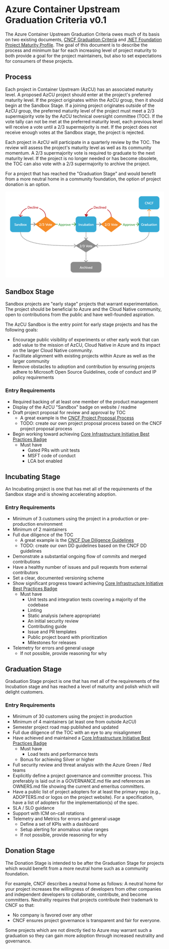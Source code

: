 # Azure Container Upstream Graduation Criteria v0.1
The Azure Container Upstream Graduation Criteria owes much of its basis on two existing documents,
[CNCF Graduation Criteria](https://github.com/cncf/toc/blob/fc161c13a86ba022277a906a10ff51a568406f7c/process/graduation_criteria.adoc) 
and [.NET Foundation Project Maturity Profile](https://github.com/dotnet-foundation/project-maturity-model/blob/65fdfa43d7e68845bd65638c378cf834d7158b90/maturity-profiles.md). The goal of this document is to describe the process and 
minimum bar for each increasing level of project maturity to both provide a
goal for the project maintainers, but also to set expectations for consumers of these
projects.

## Process

Each project in Container Upstream (AzCU) has an associated maturity level. A proposed AzCU project 
should enter at the project's preferred maturity level. If the project originates within the AzCU 
group, then it should begin at the Sandbox Stage. If a joining project originates outside of the 
AzCU group, the preferred maturity level of the project must meet a 2/3 supermajority vote by the 
AzCU technical oversight committee (TOC). If the vote tally can not be met at the preferred 
maturity level, each previous level will receive a vote until a 2/3 supermajority is met. If the 
project does not receive enough votes at the Sandbox stage, the project is rejected.

Each project in AzCU will participate in a quarterly review by the TOC. The review will assess the 
project's maturity level as well as its community momentum. A 2/3 supermajority vote is required to 
graduate to the next maturity level. If the project is no longer needed or has become obsolete, the 
TOC can also vote with a 2/3 supermajority to archive the project.

For a project that has reached the "Graduation Stage" and would benefit from a more neutral home in 
a community foundation, the option of project donation is an option.

![AzCU Maturity Process](../images/maturity-diagram.png)

## Sandbox Stage
Sandbox projects are "early stage" projects that warrant experimentation. The project should be 
beneficial to Azure and the Cloud Native community, open to contributions from the public and have 
well-founded aspiration.

The AzCU Sandbox is the entry point for early stage projects and has the following goals:
- Encourage public visibility of experiments or other early work that can add value to the mission 
  of AzCU, Cloud Native in Azure and its impact on the larger Cloud Native community.
- Facilitate alignment with existing projects within Azure as well as the larger community
- Remove obstacles to adoption and contribution by ensuring projects adhere to Microsoft Open Source
  Guidelines, code of conduct and IP policy requirements
  
### Entry Requirements
- Required backing of at least one member of the product management
- Display of the AzCU "Sandbox" badge on website / readme
- Draft project proposal for review and approval by TOC
  - A great example is the [CNCF Project Proposal Process](https://github.com/cncf/toc/blob/fc161c13a86ba022277a906a10ff51a568406f7c/process/project_proposals.adoc)
  - TODO: create our own project proposal process based on the CNCF project proposal process
- Begin working toward achieving [Core Infrastructure Initiative Best Practices Badge](https://bestpractices.coreinfrastructure.org/)
  - Must have 
    - Gated PRs with unit tests
    - MSFT code of conduct
    - LCA bot enabled

## Incubating Stage
An Incubating project is one that has met all of the requirements of the Sandbox stage and is 
showing accelerating adoption.

### Entry Requirements
- Minimum of 3 customers using the project in a production or pre-production environment
- Minimum of 2 maintainers
- Full due diligence of the TOC
  - A great example is the [CNCF Due Diligence Guidelines](https://github.com/cncf/toc/blob/fc161c13a86ba022277a906a10ff51a568406f7c/process/due-diligence-guidelines.md)
  - TODO: create our own DD guidelines based on the CNCF DD guidelines
- Demonstrate a substantial ongoing flow of commits and merged contributions
- Have a healthy number of issues and pull requests from external contributors
- Set a clear, documented versioning scheme
- Show significant progress toward achieving [Core Infrastructure Initiative Best Practices Badge](https://bestpractices.coreinfrastructure.org/)
  - Must have 
    - Unit tests and integration tests covering a majority of the codebase
    - Linting
    - Static analysis (where appropriate)
    - An initial security review
    - Contributing guide
    - Issue and PR templates
    - Public project board with prioritization
    - Milestones for releases
- Telemetry for errors and general usage
  - If not possible, provide reasoning for why

## Graduation Stage
Graduation Stage project is one that has met all of the requirements of the Incubation stage and has
reached a level of maturity and polish which will delight customers.

### Entry Requirements
- Minimum of 30 customers using the project in production
- Minimum of 4 maintainers (at least one from outside AzCU)
- Semester project road map published and updated
- Full due diligence of the TOC with an eye to any misalignment
- Have achieved and maintained a [Core Infrastructure Initiative Best Practices Badge](https://bestpractices.coreinfrastructure.org/)
  - Must have
    - Load tests and performance tests
  - Bonus for achieving Silver or higher
- Full security review and threat analysis with the Azure Green / Red teams
- Explicitly define a project governance and committer process. This preferably is laid out in a 
  GOVERNANCE.md file and references an OWNERS.md file showing the current and emeritus committers.
- Have a public list of project adopters for at least the primary repo (e.g., ADOPTERS.md or logos 
  on the project website). For a specification, have a list of adopters for the implementation(s) 
  of the spec.
- SLA / SLO guidance
- Support with ICM on-call rotations
- Telemetry and Metrics for errors and general usage
  - Define a set of KPIs with a dashboard
  - Setup alerting for anomalous value ranges
  - If not possible, provide reasoning for why

## Donation Stage
The Donation Stage is intended to be after the Graduation Stage for projects which would benefit 
from a more neutral home such as a community foundation. 

For example, CNCF describes a neutral home as follows:
A neutral home for your project increases the willingness of developers from other companies and 
independent developers to collaborate, contribute, and become committers. Neutrality requires that 
projects contribute their trademark to CNCF so that:

- No company is favored over any other
- CNCF ensures project governance is transparent and fair for everyone.

Some projects which are not directly tied to Azure may warrant such a graduation so they can gain 
more adoption through increased neutrality and governance.
